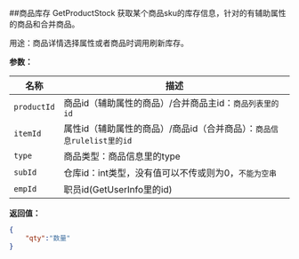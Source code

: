 ﻿##商品库存 GetProductStock
获取某个商品sku的库存信息，针对的有辅助属性的商品和合并商品。


用途：商品详情选择属性或者商品时调用刷新库存。

**参数：**

名称 |  描述
------ | ------
`productId` | 商品id（辅助属性的商品）/合并商品主id：`商品列表里的id`
`itemId` | 属性id（辅助属性的商品）/商品id（合并商品）：`商品信息rulelist里的id`
`type` | 商品类型：商品信息里的type
`subId` | 仓库id：int类型，没有值可以不传或则为0，`不能为空串`
`empId` | 职员id(GetUserInfo里的id)


**返回值：**
``` json
{
	"qty":"数量"
}
```

